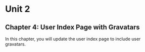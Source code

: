 # Unit 2
## Chapter 4: User Index Page with Gravatars

In this chapter, you will update the user index page to include user gravatars.
